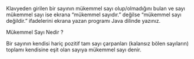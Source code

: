 Klavyeden girilen bir sayının mükemmel sayı olup/olmadığını bulan ve sayı mükemmel sayı ise ekrana “mükemmel sayıdır.” değilse “mükemmel sayı değildir.” ifadelerini ekrana yazan programı Java dilinde yazınız.

Mükemmel Sayı Nedir ?

Bir sayının kendisi hariç pozitif tam sayı çarpanları (kalansız bölen sayıların) toplamı kendisine eşit olan sayıya mükemmel sayı denir.
